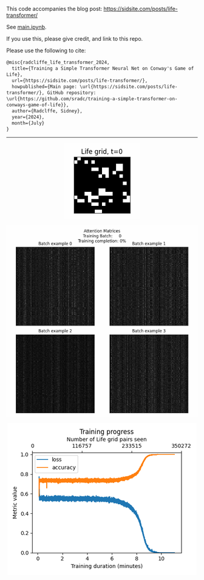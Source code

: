 This code accompanies the blog post: https://sidsite.com/posts/life-transformer/

See [main.ipynb](main.ipynb).

If you use this, please give credit, and link to this repo.

Please use the following to cite:
```
@misc{radcliffe_life_transformer_2024,
  title={Training a Simple Transformer Neural Net on Conway's Game of Life},
  url={https://sidsite.com/posts/life-transformer/},
  howpublished={Main page: \url{https://sidsite.com/posts/life-transformer/}, GitHub repository: \url{https://github.com/sradc/training-a-simple-transformer-on-conways-game-of-life}},
  author={Radclffe, Sidney},
  year={2024},
  month={July}
}
```

---

<p align="center">
<img 
    src="plots/life_grid_computed_by_transformer.gif"
/>
</p>

<p align="center">
<img 
    src="plots/attention_matrix_training.gif"
/>
</p>

<p align="center">
<img 
    src="plots/training_progress.png"
/>
</p>
